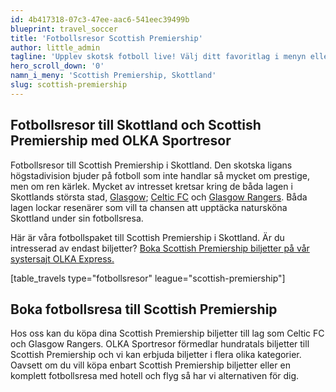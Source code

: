 ```yaml
---
id: 4b417318-07c3-47ee-aac6-541eec39499b
blueprint: travel_soccer
title: 'Fotbollsresor Scottish Premiership'
author: little_admin
tagline: 'Upplev skotsk fotboll live! Välj ditt favoritlag i menyn eller matchlistan nedan.'
hero_scroll_down: '0'
namn_i_meny: 'Scottish Premiership, Skottland'
slug: scottish-premiership
---
```

<h2>Fotbollsresor till Skottland och Scottish Premiership med OLKA Sportresor</h2>
<p>Fotbollsresor till Scottish Premiership i Skottland. Den skotska ligans högstadivision bjuder på fotboll som inte handlar så mycket om prestige, men om ren kärlek. Mycket av intresset kretsar kring de båda lagen i Skottlands största stad, <a href="http://olka.se/fotbollsresor/scottish-premiership/glasgow/">Glasgow</a>; <a href="http://olka.se/fotbollsresor/scottish-premiership/glasgow/celtic-fc/">Celtic FC</a> och <a href="http://olka.se/fotbollsresor/scottish-premiership/glasgow/glasgow-rangers/">Glasgow Rangers</a>. Båda lagen lockar resenärer som vill ta chansen att upptäcka natursköna Skottland under sin fotbollsresa.</p>
<p>Här är våra fotbollspaket till Scottish Premiership i Skottland. Är du intresserad av endast biljetter? <a href="https://www.olkaexpress.se/fotbollsbiljetter/scottish-premiership-skottland">Boka Scottish Premiership biljetter på vår systersajt OLKA Express.</a></p>
<p>[table_travels type="fotbollsresor" league="scottish-premiership"]</p>
<h2>Boka fotbollsresa till Scottish Premiership</h2>
<p>Hos oss kan du köpa dina Scottish Premiership biljetter till lag som Celtic FC och Glasgow Rangers. OLKA Sportresor förmedlar hundratals biljetter till Scottish Premiership och vi kan erbjuda biljetter i flera olika kategorier. Oavsett om du vill köpa enbart Scottish Premiership biljetter eller en komplett fotbollsresa med hotell och flyg så har vi alternativen för dig.</p>

